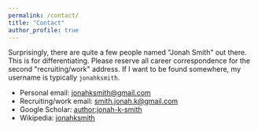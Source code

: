 ```yaml
---
permalink: /contact/
title: "Contact"
author_profile: true
---
```


Surprisingly, there are quite a few people named "Jonah Smith" out there.
This is for differentiating.
Please reserve all career correspondence for the second "recruiting/work" address.
If I want to be found somewhere, my username is typically `jonahksmith`.

* Personal email: [jonahksmith@gmail.com](mailto:jonahksmith@gmail.com)
* Recruiting/work email: [smith.jonah.k@gmail.com](mailto:smith.jonah.k@gmail.com)
* Google Scholar: [author:jonah-k-smith](https://scholar.google.com/citations?user=sg-oxuoAAAAJ&hl=en)
* Wikipedia: [jonahksmith](http://en.wikipedia.org/wiki/User:jonahksmith)
